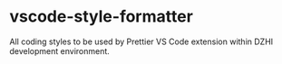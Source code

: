 # vscode-style-formatter
All coding styles to be used by Prettier VS Code extension within DZHI development environment.
